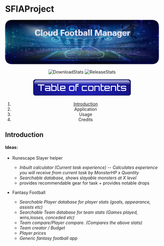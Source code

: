 # SFIAProject

<p align="center">
  <img src="images/ProjectOneBanner.png" alt="MainBanner">
</p>

<!--- Code for Shields.io buttons --->

<p align="center">
   <img src ="https://img.shields.io/github/downloads/HaychBe/SFIA1Project/total?color=blue&logo=GitHub" alt="DownloadStats"/>
   <img src ="https://img.shields.io/github/v/release/HaychBe/SFIA1Project?color=blue&logo=GitHub&style=flat-square" alt="ReleaseStats"/>
</p>

<p align="center">
  <img src ="images/ToCTitle.png" alt="Table of contents">
</p>

<div align="center">
  <ol>
    <li><a href="#Introduction">Introduction</a></li>
    <li>Application</li>
    <li>Usage</li>
    <li>Credits</li>
  </ol>
</div>


<h2 id="Introduction">Introduction</h2>


#### Ideas:
* Runescape Slayer helper
  * _Inbuilt calculator (Current task experience) -- Calculates experience you will receive from current task by MonsterHP x Quantity_
  * _Searchable database, shows slayable monsters at X level_
  * provides recommendable gear for task + provides notable drops

* Fantasy Football
  * _Searchable Player database for player stats (goals, appearance, assists etc)_
  * _Searchable Team database for team stats (Games played, wins,losses, conceded etc)_
  * _Team compare/Player compare. (Compares the above stats)_
  * _Team creator / Budget_
  * _Player prices_
  * _Generic fantasy football app_
 
